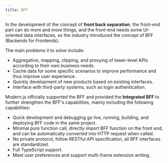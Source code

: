 ```yaml
---
title: BFF
---
```


In the development of the concept of **front back separation**, the front-end part can do more and more things, and the front-end needs some UI-oriented data interfaces, so the industry introduced the concept of BFF (Backends for Frontends).

The main problems it to solve include:

* Aggregation, mapping, clipping, and proxying of lower-level APIs according to their own business needs.
* Cache data for some specific scenarios to improve performance and thus improve user experience.
* Quickly development of new products based on existing interfaces.
* Interface with third-party systems, such as login authentication.

Modern.js officially supported the BFF and provided the **Integrated BFF** to further strengthen the BFF's capabilities, mainly including the following capabilities:

* Quick development and debugging go live, running, building, and deploying BFF code in the same project.
* Minimal pure function call, directly import BFF function on the front end, and can be automatically converted into HTTP request when called.
* No private protocol, follow RESTful API specification, all BFF interfaces are standardized.
* Full TypeScript support.
* Meet user preferences and support multi-frame extension writing.
